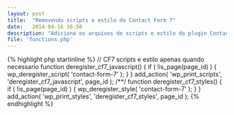 ```yaml
---
layout: post
title:  "Removendo scripts e estilo do Contact Form 7"
date:   2014-04-16 16:58
description: "Adiciona os arquivos de scripts e estilo do plugin Contact Form 7 apenas quando for necessário."
file: 'functions.php'
---
```


{% highlight php startinline %}
// CF7 scripts e estilo apenas quando necessario
function deregister_cf7_javascript() {
    if ( !is_page(page_id) ) {
    	wp_deregister_script( 'contact-form-7' );
    }
}
add_action( 'wp_print_scripts', 'deregister_cf7_javascript', page_id );
/**/
function deregister_cf7_styles() {
    if ( !is_page(page_id) ) {
    	wp_deregister_style( 'contact-form-7' );
    }
}
add_action( 'wp_print_styles', 'deregister_cf7_styles', page_id );
{% endhighlight %}